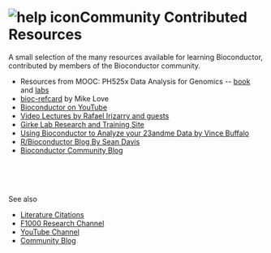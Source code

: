 <h1><img src="/images/icons/help.gif" alt="help icon" />Community Contributed Resources</h1>

<p class="news-item text-large">
  A small selection of the many resources available for learning Bioconductor,
  contributed by members of the Bioconductor community.
</p>

* Resources from MOOC: PH525x Data Analysis for Genomics --
  	       [book](http://genomicsclass.github.io/book/) and [labs](https://github.com/genomicsclass/labs)
* [bioc-refcard](https://github.com/mikelove/bioc-refcard/tree/master) by Mike Love
* [Bioconductor on YouTube](https://www.youtube.com/@bioconductor)
* [Video Lectures by Rafael Irizarry and guests](http://www.youtube.com/user/RafalabChannel?feature=watch)
* [Girke Lab Research and Training Site](https://girke.bioinformatics.ucr.edu/)
* [Using Bioconductor to Analyze your 23andme Data by Vince Buffalo](https://vincebuffalo.com/blog/2012/03/12/using-bioconductor-to-analyze-your-23andme-data.html)
* [R/Bioconductor Blog By Sean Davis](https://seandavi.github.io/post/)
* [Bioconductor Community Blog](https://bioconductor.github.io/biocblog/)

<br><br><br>
<p class="news-item text-large"> See also </p>
<ul>
<li>
<a class="text-large format-underline" href="/help/publications">Literature
  	       Citations</a>
</li>
<li>
<a class="text-large format-underline" href="http://f1000research.com/channels/bioconductor"
        >F1000 Research Channel</a>
</li>
<li>
<a class="text-large format-underline" href="https://www.youtube.com/user/bioconductor"
        >YouTube Channel</a>
</li>
<li>
<a class="text-large format-underline" href="https://bioconductor.github.io/biocblog"
        >Community Blog</a>
</li>	